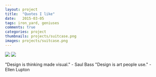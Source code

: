 ```yaml
---
layout: project
title:  "Quotes I like"
date:   2015-03-05 
tags: iron_yard, geniuses
comments: true
categories: project
thumbnails: projects/suitcase.png
images: projects/suitcase.png
---
```


<img src="{{site.url}}/images/projects/suitcase.png">
<img src="http://xinyu0.github.io/images/home/footerbackground.png">

"Design is thinking made visual." - Saul Bass
"Design is art people use." - Ellen Lupton

